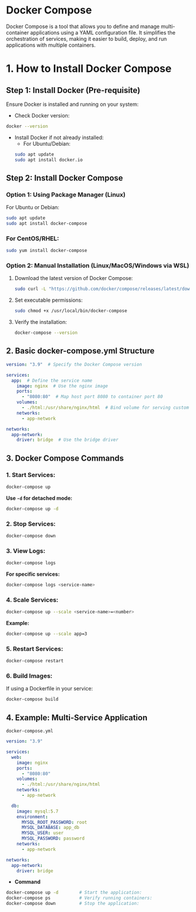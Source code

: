 # Docker Compose
Docker Compose is a tool that allows you to define and manage multi-container applications using a YAML configuration file. It simplifies the orchestration of services, making it easier to build, deploy, and run applications with multiple containers.

# 1. How to Install Docker Compose
## Step 1: Install Docker (Pre-requisite)
Ensure Docker is installed and running on your system:

- Check Docker version:
```bash
docker --version
```
- Install Docker if not already installed:
    - For Ubuntu/Debian:
    ```bash
    sudo apt update
    sudo apt install docker.io
    ```
## Step 2: Install Docker Compose
### Option 1: Using Package Manager (Linux)
For Ubuntu or Debian:
```bash
sudo apt update
sudo apt install docker-compose
```
### For CentOS/RHEL:
```bash
sudo yum install docker-compose
```

### Option 2: Manual Installation (Linux/MacOS/Windows via WSL)
1. Download the latest version of Docker Compose:
    ```bash
    sudo curl -L "https://github.com/docker/compose/releases/latest/download/docker-compose-$(uname -s)-$(uname -m)" -o /usr/local/bin/docker-compose
    ```
2. Set executable permissions:
    ```bash
    sudo chmod +x /usr/local/bin/docker-compose
    ```
3. Verify the installation:
    ```bash
    docker-compose --version
    ```
## 2. Basic docker-compose.yml Structure

```yaml
version: "3.9"  # Specify the Docker Compose version

services:
  app:  # Define the service name
    image: nginx  # Use the nginx image
    ports:
      - "8080:80"  # Map host port 8080 to container port 80
    volumes:
      - ./html:/usr/share/nginx/html  # Bind volume for serving custom content
    networks:
      - app-network

networks:
  app-network:
    driver: bridge  # Use the bridge driver
```
## 3. Docker Compose Commands

### 1. Start Services:
```bash
docker-compose up
```
**Use `-d` for detached mode:**
```bash
docker-compose up -d
```
### 2. Stop Services:
```bash
docker-compose down
```
### 3. View Logs:
```bash
docker-compose logs
```
**For specific services:**
```bash
docker-compose logs <service-name>
```
### 4. Scale Services:
```bash
docker-compose up --scale <service-name>=<number>
```
**Example:**
```bash
docker-compose up --scale app=3
```
### 5. Restart Services:
```bash
docker-compose restart
```
### 6. Build Images:
If using a Dockerfile in your service:
```bash
docker-compose build
```

## 4. Example: Multi-Service Application
`docker-compose.yml`
```yaml
version: "3.9"

services:
  web:
    image: nginx
    ports:
      - "8080:80"
    volumes:
      - ./html:/usr/share/nginx/html
    networks:
      - app-network

  db:
    image: mysql:5.7
    environment:
      MYSQL_ROOT_PASSWORD: root
      MYSQL_DATABASE: app_db
      MYSQL_USER: user
      MYSQL_PASSWORD: password
    networks:
      - app-network

networks:
  app-network:
    driver: bridge
```
- **Command**
```bash
docker-compose up -d        # Start the application:
docker-compose ps           # Verify running containers:
docker-compose down         # Stop the application:
```
